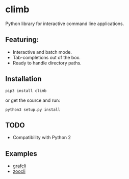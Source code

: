 # climb
Python library for interactive command line applications.

## Featuring:

* Interactive and batch mode.
* Tab-completions out of the box.
* Ready to handle directory paths.

## Installation

```
pip3 install climb
```

or get the source and run:

```
python3 setup.py install
```

## TODO

* Compatibility with Python 2

## Examples

* [grafcli](https://github.com/m110/grafcli)
* [zoocli](https://github.com/m110/zoocli)
